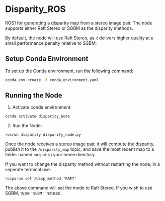 # Disparity_ROS
ROS1 for generating a disparity map from a stereo image pair. The node supports either Raft Stereo or SGBM as the disparity methods.

By default, the node will use Raft Stereo, as it delivers higher quality at a small performance penalty relative to SGBM.

## Setup Conda Environment
To set up the Conda environment, run the following command:
```bash
conda env create -f conda_environment.yaml
```

## Running the Node

1. Activate conda environment:
```
conda activate disparity_node
```

2. Run the Node:
```
rosrun disparity disparity_node.py
```

Once the node receives a stereo image pair, it will compute the disparity, publish it to the `/disparity_map` topic, and save the most recent map to a folder named `output` in your home directory.

If you want to change the disparity method without restarting the node, in a seperate terminal use:
```
rosparam set /disp_method 'RAFT'
```
The above command will set the mode to Raft Stereo. If you wish to use SGBM, type `'SGBM'` instead.
